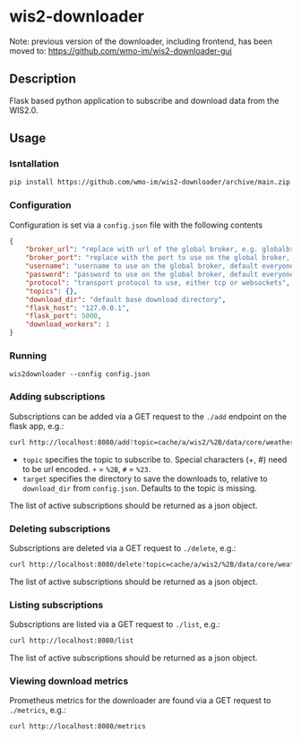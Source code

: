 # wis2-downloader

Note: previous version of the downloader, including frontend, has been moved to: https://github.com/wmo-im/wis2-downloader-gui

## Description

Flask based python application to subscribe and download data from the WIS2.0.

## Usage

### Isntallation

```bash
pip install https://github.com/wmo-im/wis2-downloader/archive/main.zip
```

### Configuration

Configuration is set via a `config.json` file with the following contents

```json
{
    "broker_url": "replace with url of the global broker, e.g. globalbroker.meteo.fr",
    "broker_port": "replace with the port to use on the global broker, e.g. 443",
    "username": "username to use on the global broker, default everyone",
    "password": "password to use on the global broker, default everyone",
    "protocol": "transport protocol to use, either tcp or websockets",
    "topics": {},
    "download_dir": "default base download directory",
    "flask_host": "127.0.0.1",
    "flask_port": 5000,
    "download_workers": 1
}
```

### Running

```
wis2downloader --config config.json
```

### Adding subscriptions
Subscriptions can be added via a GET request to the `./add` endpoint on the flask app, e.g.:

```bash
curl http://localhost:8080/add?topic=cache/a/wis2/%2B/data/core/weather/%23&target=example_data
```

- `topic` specifies the topic to subscribe to. Special characters (+, #) need to be url encoded.
`+` = `%2B`, `#` = `%23`.
- `target` specifies the directory to save the downloads to, relative to `download_dir` from `config.json`. Defaults to the topic is missing. 

The list of active subscriptions should be returned as a json object.

### Deleting subscriptions
Subscriptions are deleted via a GET request to `./delete`, e.g.:

```bash
curl http://localhost:8080/delete?topic=cache/a/wis2/%2B/data/core/weather/%23
```

The list of active subscriptions should be returned as a json object.
### Listing subscriptions
Subscriptions are listed via a GET request to `./list`, e.g.:

```bash
curl http://localhost:8080/list
```

The list of active subscriptions should be returned as a json object.

### Viewing download metrics
Prometheus metrics for the downloader are found via a GET request to `./metrics`, e.g.:

```bash
curl http://localhost:8080/metrics
```